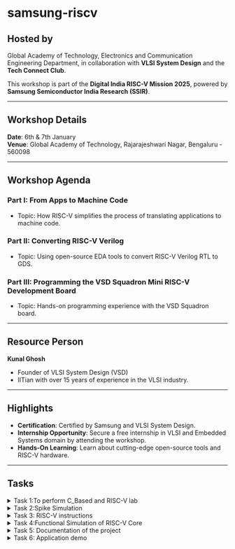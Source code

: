 # samsung-riscv
## Hosted by
Global Academy of Technology, Electronics and Communication Engineering Department, in collaboration with **VLSI System Design** and the **Tech Connect Club**.

This workshop is part of the **Digital India RISC-V Mission 2025**, powered by **Samsung Semiconductor India Research (SSIR)**.

---

## Workshop Details
**Date**: 6th & 7th January  
**Venue**: Global Academy of Technology, Rajarajeshwari Nagar, Bengaluru - 560098

---

## Workshop Agenda

### **Part I: From Apps to Machine Code**
- Topic: How RISC-V simplifies the process of translating applications to machine code.

### **Part II: Converting RISC-V Verilog**
- Topic: Using open-source EDA tools to convert RISC-V Verilog RTL to GDS.

### **Part III: Programming the VSD Squadron Mini RISC-V Development Board**
- Topic: Hands-on programming experience with the VSD Squadron board.

---

## Resource Person
**Kunal Ghosh**
- Founder of VLSI System Design (VSD)
- IITian with over 15 years of experience in the VLSI industry.

---

## Highlights
- **Certification**: Certified by Samsung and VLSI System Design.
- **Internship Opportunity**: Secure a free internship in VLSI and Embedded Systems domain by attending the workshop.
- **Hands-On Learning**: Learn about cutting-edge open-source tools and RISC-V hardware.

---
## Tasks
<details>
<summary> Task 1:To perform C_Based and RISC-V lab  </summary>
<br> 

- To create a GitHub repository named "samsung-riscv" and watch the provided videos to understand the program flow.
  
-  Install the RISC-V toolchain using the VDI link mentioned in the shared PDF
   
- Refer to the C-based and RISC-V-based lab videos, replicate the steps on your machine, and capture snapshots of the process with the current date/time visible.
 
- simple c program
 ![c based lab](https://github.com/user-attachments/assets/05ff9317-f20d-498c-b46d-a5d2cb5bc973)

- disassembly code
-![c_to_Riscv_simpleprg](https://github.com/user-attachments/assets/ea20198d-e420-4bde-b301-bdc1081e5f1f)

-![riscv_based_2](https://github.com/user-attachments/assets/309f6139-a1f5-4f7d-9f7e-f0278751271e)
</details>

<details>
<summary> Task 2:Spike Simulation  </summary>
<br>
-Spike is a RISC-V architecture simulator that allows for the simulation of RISC-V programs and software stacks.

-The objective is to execute the `fact.c` code using both the `GCC compiler` and the `RISC-V  compiler`
, ensuring that both produce identical outputs in the terminal. To compile the code with the GCC compiler, use the following command.
- step 1:Compile the c code using `gcc copmiler` 
 ```Step1
$ gcc fact.c
$ ./a.out
```
- step 2: Compile the code with `riscv compiler`
 ![c_program](https://github.com/user-attachments/assets/6040b90d-d5fc-4973-96fb-648fdd01fcdf)
- using -O1 instruction.
```step2
$ riscv64-unknown-elf-gcc -O1 -mabi=lp64 -march=rv64i -o fact.o fact.c
```
![O1](https://github.com/user-attachments/assets/fa363937-08de-49b5-afbe-70d711bc10a9)
- using -Ofast instruction.
```
$ riscv64-unknown-elf-gcc -Ofast -mabi=lp64 -march=rv64i -o fact.o fact.c
```
![Ofast](https://github.com/user-attachments/assets/27731e46-5aef-4557-8c82-d0481f38eda5)

- Open the Objdump of code by using the below command
```bash
$ riscv64-unknown-elf-objdump -d sum_1ton.o | less  
```
- Open the debugger in another terminal by using the below command
```bash
$  spike -d pk fact.o 
```
- The rest steps are shown in the following snapshot.
![spike](https://github.com/user-attachments/assets/161d1bdd-5b8a-4ea6-8907-42a2746c3d38)
</details>
<details>
<summary> Task 3: RISC-V instructions</summary>

  ## RISC-V Instruction Types

### R-Type:

- Purpose: Used for register-to-register operations (e.g., addition, subtraction, bitwise operations).
> Fields: The layout for a **U-type** instruction is as follows
>| func7 | rs2 | rs1 | func3 | rd | opcode |
>|-------|----|----|-------|-----|-------|
>| 7 bits | 5 bits |5 bits |3 bits |5 bits | 7 bits |
- Example: add rd, rs1, rs2.
---
### I-Type:

- Purpose: Used for immediate arithmetic operations, loads, and JALR.
> Fields: The layout for an **I-type** instruction is as follows:
> | imm[11:0] | rs1 | func3 | rd | opcode |
> |-----------|-----|-------|----|--------|
> | 12 bits | 5 bits  | 3 bits | 5 bits | 7 bits |
- Example: addi rd, rs1, imm or ld rd, offset(rs1).
---
### S-Type:

- Purpose: Used for store instructions (storing register values to memory).
> Fields: The layout for an **S-type** instruction is as follows:
> | imm[11:5] | rs2 |rs1 | func3 | imm[4:0] | opcode |
> |-----------|-----|-----|------|----------|--------|
> | 7 bits | 5 bits  | 5 bits | 3 bits | 5 bits | 7 bits |
- Example: sb rs2, offset(rs1).
---
### B-Type:

- Purpose: Used for branch instructions (conditional jumps).
> Fields: The layout for an **B-type** instruction is as follows:
> | imm [12] | imm[10:5] | rs2 |rs1 | func3 | imm[4:1] | imm[11] | opcode |
> |----------|-----------|-----|----|-------|----------|--------|--------|
> | 1 bit | 6 bits  | 5 bits |5 bits | 3 bits | 4 bits | 1bits | 7 bits |
- Example: beq rs1, rs2, offset.
---
### U-Type:

- Purpose: Used for loading upper immediate values into a register.
> Fields:The layout for an **U-type** instruction is as follows:
> | imm[31:12] | rd | opcode |
>|------------|----|--------|
>| 20 bits | 5 bits | 7 bits |
- Example: auipc rd, imm.
---
 ### J-Type:

- Purpose: Used for jump instructions (e.g., jal).
> Fields:The layout for an **J-type** instruction is as follows:
> | imm [20] | imm[10:1] | imm[11] | imm[19:12] | rd | opcode |
> |----------|-----------|---------|------------|---|----------|
> | 1 bit | 11 bits  | 1 bit |7 bits | 5 bits | 7 bits |
- Example: jal rd, offset.

---
### Here is the 15 unique RISCV instructions 
- 1 
```
add r10, r1, r2
```
> The RISC-V instruction format for `add ` is **R-type** ,meaning it adds the values stored in register r1 and register r2 and stores the result in register r10.
> The layout for a **R-type** instruction is as follows
>| func7 | rs2 | rs1 | func3 | rd | opcode |
>|-------|----|----|-------|-----|-------|
>| 7 bits | 5 bits |5 bits |3 bits |5 bits | 7 bits |
>
> opcode for LUI : 000000   
> rd : r10 = 01010   
> rt : 00001
> rs2 : 00010 
> funct3 : 00000 
> funct7 : 100000

---
#### 32-bit Instruction Encoding:00000010101100000000_01010_0110111
---
- 2 
```
addi sp,sp, -48
```
> The RISC-V instruction format for `ADDI` is **I-type**,which is used for instructions that add an immediate value to a resistor .
> The layout for an **I-type** instruction is as follows:
> | imm[11:0] | rs1 | func3 | rd | opcode |
> |-----------|-----|-------|----|--------|
> | 12 bits | 5 bits  | 3 bits | 5 bits | 7 bits |
>
> opcode for ADDI : 0010011   
> imm[11:0] (12 bits) -48 : 1111111111100  
> rd :  00010   
> rs1 : 00010 (register `sp`,which is x2)   
> funct3 for ADDI: 000   

 ---
#### 32-bit Instruction Encoding: 1111111111000000_00010_000_00010_0010011
---
-  3 
```
sd ra, 40(sp)
```
> The RISC-V instruction format for `SD` is **S-type**,which is used for instructions that add an immediate value to a resistor .
> The layout for an **S-type** instruction is as follows:
> | imm[11:5] | rs2 |rs1 | func3 | imm[4:0] | opcode |
> |-----------|-----|-----|------|----------|--------|
> | 7 bits | 5 bits  | 5 bits | 3 bits | 5 bits | 7 bits |
>
> opcode for SD : 0100011   
> imm[11:5] (7 bits for the upper part of the immediate) :0000100   
> imm[4:0] (5 bits for the lower part of the immediate) :  00000  
> rs1 : 00010 (register `sp`,which is x2)    
> rs2 : 00001 (register `x1` binary representation of 1)  
> func3 for SD: 011    

 ---
 #### 32-bit Instruction Encoding: 0000100_00001_00010_011_00000_0100011
---
 -  4 
 ```
auipc a5, 0xffff0
```
> The RISC-V instruction format for `AUIPC` is **U-type**,which is used for computing the sum of program counter (PC) and a 20-bit immediate value,and stores in resistor a5. 
> The layout for an **U-type** instruction is as follows:
> | imm[31:12] | rd | opcode |
>|------------|----|--------|
>| 20 bits | 5 bits | 7 bits |
>
> opcode for AUPIC :0010111
> rd (5 bits) `a5`(register x15) : 01111  
> imm[31:12] (20 bits) :1111111111111111   
> rs1 : N/A     
> rs2 : N/A  
> func3 for SD: N/A  

---
#### 32-bit Instruction Encoding:1111111111111111_01111_0010111

---
 -  5 
```
beqz a5, 10158
```
> The RISC-V instruction format for `BEQZ` is **B-type**,this instruction checks if the value in register `a5` is zero .If it is , the program branches to the offset `0x10158 `
> The layout for an **B-type** instruction is as follows:
> | imm [12] | imm[10:5] | rs2 |rs1 | func3 | imm[4:1] | imm[11] | opcode |
> |----------|-----------|-----|----|-------|----------|--------|--------|
> | 1 bit | 6 bits  | 5 bits |5 bits | 3 bits | 4 bits | 1bits | 7 bits |
>
> opcode for BEQZ : 1100011  
> imm[12] (1 bit) :0  
> imm[10:5] (6 bits) :000001  
> rs1 : (x15) 01111   
> rs2 : (x0) 00000  
> func3 for BEQ:000
> imm[4:1] (5 bits) : 01111
> imm[11] (1 bit):0
---
#### 32-bit Instruction Encoding:0_000001_00000_01111_000_01111_0_1100011

 ----
 - 6 
```
jalr zero, 0
```
> The RISC-V instruction format for `JALR` is **J-type**The instruction "jalr zero, 0" is an assembly language instruction in the RISC-V architecture. It stands for "Jump and Link Register.
> The layout for an **J-type** instruction is as follows:
> | imm [20] | imm[10:1] | imm[11] | imm[19:12] | rd | opcode |
> |----------|-----------|---------|------------|---|----------|
> | 1 bit | 11 bits  | 1 bit |7 bits | 5 bits | 7 bits |
>
> opcode for JALR : 1100111  
> imm[20] (1 bit) :0
> imm[10:1] (7 bits) :000001
> imm[11] (1 bit) :0
> imm[19:12] (7 bits) :000001
> rd : (x15) 01111   
> 
---
#### 32-bit Instruction Encoding:0_000001_0_000001_01111_1100111
 ----
 - 7
```
sb a5, 1944(gp)
```
> The RISC-V instruction format for `SB` is **S-type**,it means to store the byte value contained in the register `a5` into the memory address calculated by adding the immediate value `1944` to the address contained in the register `gp`
> The layout for an **S-type** instruction is as follows:
> | imm[11:5] | rs2 |rs1 | func3 | imm[4:0] | opcode |
> |-----------|-----|-----|------|----------|--------|
> | 7 bits | 5 bits  | 5 bits | 3 bits | 5 bits | 7 bits |
>
> opcode for SB : 0100011   
> imm[11:5] (6 bits of upper part of 1944) :0111100  
> imm[4:0] (5 bits of lower part of 1944) :11000   
> rs1 (register ,x3) gp : 01111    
> rs2 (register ,x15) a5 : 00000   
> func3 for SB:000 
---
#### 32-bit Instruction Encoding:0111100_00000_01111_000_11000_0100011
----
 - 8
```
bnez a5, 101ec
```
> The RISC-V instruction format for `BNEZ` is **B-type** ,this instruction checks if the value in the register `a5` is not zero.If the condition is true, it branches to the target address `101ec`. The branch target is calculated relative to the program counter `(PC)`.
> The layout for an **B-type** instruction is as follows:
> | imm [12] | imm[10:5] | rs2 |rs1 | func3 | imm[4:1] | imm[11] | opcode |
> |----------|-----------|-----|----|-------|----------|--------|--------|
> | 1 bit | 6 bits  | 5 bits |5 bits | 3 bits | 4 bits | 1bits | 7 bits |
> 
> opcode for SB : 1100011
> imm[12]  : 0
> imm[10:5] (6 bits) :000000
> imm[4:1] (4 bits) :1100
> imm[0]:0 
> rs1 (register ,x15) a5: 01111    
> rs2 (register ,x0) x0 : 00000   
> func3 for BNEZ:001
---
#### 32-bit Instruction Encoding:0_000000_00000_01111_001_1100_0_1100011
----
- 9
```
addiw sp,sp, -2
```
> The RISC-V instruction format for `ADDIW` is **I-type**,which is used for instructions that add an immediate value to a resistor .
> The layout for an **I-type** instruction is as follows:
> | imm[11:0] | rs1 | func3 | rd | opcode |
> |-----------|-----|-------|----|--------|
> | 12 bits | 5 bits  | 3 bits | 5 bits | 7 bits |
>
> opcode for ADDI : 0010011   
> imm[11:0] (12 bits) -48 : 1111111111110  
> rd :  01100   
> rs1 : 10101    
> funct3 for ADDI: 000   

 ---
#### 32-bit Instruction Encoding: 111111111110_10101_000_01100_0110011
---
- 9
```
ld ra, 8(sp)
```
> The RISC-V instruction format for `LD` is **I-type**,The ld (Load Doubleword) instruction loads a 64-bit (doubleword) value from memory into a destination register.
The effective memory address is calculated as the value in the base register `(sp)` plus the immediate offset `(8)`.
> The layout for an **I-type** instruction is as follows:
> | imm[11:0] | rs1 | func3 | rd | opcode |
> |-----------|-----|-------|----|--------|
> | 12 bits | 5 bits  | 3 bits | 5 bits | 7 bits |
>
> opcode for ADDI : 0000011   
> imm[11:0] (12 bits) -48 : 000000001000 
> rd :  00001   
> rs1 : 00010 (register `sp`,which is x2)   
> funct3 for ADDI: 011  

 ---
#### 32-bit Instruction Encoding: 000000010000_00010_011_00001_0000011
---
- 10
```
blt a5,s0,28310
```
> The RISC-V instruction format for `BLT` is **B-type**,Tblt stands for "Branch if Less Than". This instruction performs a conditional branch based on whether the value in register `a5` is less than the value in register so.
> The layout for an **B-type** instruction is as follows:
> | imm [12] | imm[10:5] | rs2 |rs1 | func3 | imm[4:1] | imm[11] | opcode |
> |----------|-----------|-----|----|-------|----------|--------|--------|
> | 1 bit | 6 bits  | 5 bits |5 bits | 3 bits | 4 bits | 1bits | 7 bits |
>
> opcode for BEQZ : 1100011  
> imm[12] (1 bit) :0  
> imm[10:5] (6 bits) :000001  
> rs1 : (xa5) 01111   
> rs2 : (xs0) 01000  
> func3 for BEQ:100
> imm[4:1] (5 bits) : 01111
> imm[11] (1 bit):0
---
#### 32-bit Instruction Encoding:0_000001_01000_01111_000_01111_0_1100011

 ----
 - 11
 ```
bge s1,a5,100f0
```
> The RISC-V instruction format for `BGE` is **B-type**,which is used for instructions that add an immediate value to a resistor .
> The layout for an **B-type** instruction is as follows: 
> | imm [12] | imm[10:5] | rs2 |rs1 | func3 | imm[4:1] | imm[11] | opcode |
> |----------|-----------|-----|----|-------|----------|--------|--------|
> | 1 bit | 6 bits  | 5 bits |5 bits | 3 bits | 4 bits | 1bits | 7 bits |
>
> opcode for BEQZ : 1100011  
> imm[12] (1 bit) :0  
> imm[10:5] (6 bits) :001111  
> rs1 : (x15) 01001   
> rs2 : (x0) 01111  
> func3 :101
> imm[4:1] (5 bits) : 1000
> imm[11] (1 bit):0
---
#### 32-bit Instruction Encoding:0_001111_01111_01001_101_1000_0_1100011

 ----
  - 12
 ```
bgeu t1,a2,103ac
```
> The RISC-V instruction format for `BGEU` is **B-type**,which is used for instructions that add an immediate value to a resistor .
> The layout for an **B-type** instruction is as follows: 
> | imm [12] | imm[10:5] | rs2 |rs1 | func3 | imm[4:1] | imm[11] | opcode |
> |----------|-----------|-----|----|-------|----------|--------|--------|
> | 1 bit | 6 bits  | 5 bits |5 bits | 3 bits | 4 bits | 1bits | 7 bits |
>
> opcode for BEQZ : 1100011  
> imm[12] (1 bit) :0  
> imm[10:5] (6 bits) :001110  
> rs1 : (x15) 00110   
> rs2 : (x0) 01100 
> func3 :111
> imm[4:1] (5 bits) : 1011
> imm[11] (1 bit):0
---
#### 32-bit Instruction Encoding:0_001110_01100_111_00110_0_1100011

 ----
 - 14
 ```
sw a4, 32(sp)
```
> The RISC-V instruction format for `SW` is **S-type**,is a store word instruction in the **RISC-V ISA**. It stores the contents of the register `a4` into memory at an address computed as the sum of `sp` (stack pointer) and the immediate offset `32`.
> The layout for an **S-type** instruction is as follows:
> | imm[11:5] | rs2 |rs1 | func3 | imm[4:0] | opcode |
> |-----------|-----|-----|------|----------|--------|
> | 7 bits | 5 bits  | 5 bits | 3 bits | 5 bits | 7 bits |
>
> opcode for SD : 0100011   
> imm[11:5] (7 bits for the upper part of the immediate) :0000100   
> imm[4:0] (5 bits for the lower part of the immediate) :  10000  
> rs1 : 00010 (register `sp`,which is x2)    
> rs2 : 01110
> func3 for SD: 010    

 ---
 #### 32-bit Instruction Encoding: 0000100_00010_00010_010_10000_0100011
---
- 15
 ```
auipc a5, 0xffff0
```
> The RISC-V instruction format for `AUIPC` is **U-type**,which is used for computing the sum of program counter (PC) and a 20-bit immediate value,and stores in resistor a5. 
> The layout for an **U-type** instruction is as follows:
> | imm[31:12] | rd | opcode |
>|------------|----|--------|
>| 20 bits | 5 bits | 7 bits |
>
> opcode for AUPIC :0010111
> rd (5 bits) `a5`(register x15) : 01111  
> imm[31:12] (20 bits) :1111111111111111   
> rs1 : N/A     
> rs2 : N/A  
> func3 for SD: N/A  

---
#### 32-bit Instruction Encoding:1111111111111111_01111_0010111
</details>
<details>
<summary> Task 4:Functional Simulation of RISC-V Core </summary>
<br> 
  
 > - The task is to download the Verilog netlist and testbench for the RISC-V core. Set up a simulation environment using a suitable tool like Icarus Verilog or GTKWave, then load the netlist and testbench.           
 > - Run the functional simulation to verify the core's correctness by observing the output signals. Capture and save waveform snapshots for the executed commands during the simulation.  
 > - Finally, update your GitHub repository by uploading the simulation results, waveform snapshots, and a brief description of your work.

## steps for the above task are as follows
  ### step 1:
- To install `iverilog` and `gtkwave` in terminal the command is as follows
  ```
  $ sudo apt get update
  $ sudo apt get install iverilog gtkwave
  ```
  ### step 2:
- save the files of verilog in the git hub repository and clone the same
  ```
  $ git clone https://github.com/Vindyagir/samsung-riscv
  ```
   ### step 3:
- open the directory
  ```
  $ cd samsung-riscv
  ```
   ### step 4:
- open verilog and testbench files using `nano` command
  ```
  $ nano sam_rv32i.v
  $ nano sam_rv32i_tb.v
  ```
   ### step 5:
- compile the verilog files using the commands 
  ```
  $ iverilog -o samsung-riscv sam_rv32i.v sam_rv32i_tb.v
  $ ./samsung-riscv
  ```
   ### step 6:
- the output waveform is observed using the following command
  ```
  $ gtkwave sam_rv32i.vcd
  ```
 - the below image is of the out put shown on terminal after running step 6 
  ![Screenshot 2025-02-03 215243](https://github.com/user-attachments/assets/30326a5b-53c2-495c-9a1a-c001b3af9c12)
---
## Instruction Memory Contents

| Address  | Instruction Code | Assembly Instruction  | Description |
|----------|----------------|----------------------|-------------|
| MEM[0]   | 32'h02208500   | add r10, r1, r2      | Adds r1 and r2, stores result in r10 (modified instruction). |
| MEM[1]   | 32'h02309680   | sub r11, r1, r3      | Subtracts r3 from r1, stores result in r11. |
| MEM[2]   | 32'h025A7080   | and r12, r2, r5      | Performs bitwise AND between r2 and r5, stores result in r12. |
| MEM[3]   | 32'h0241B500   | or r13, r3, r4       | Performs bitwise OR between r3 and r4, stores result in r13. |
| MEM[4]   | 32'h02605000   | xor r14, r3, r6      | Performs bitwise XOR between r3 and r6, stores result in r14. |
| MEM[5]   | 32'h00A45080   | slt r15, r2, r4      | Sets r15 to 1 if r2 < r4, else sets it to 0. |
| MEM[6]   | 32'h00620081   | addi r16, r4, 6      | Adds immediate value 6 to r4, stores result in r16. |
| MEM[7]   | 32'h003091A1   | sw r3, r1, 3         | Stores the value of r3 at memory address (r1 + 3). |
| MEM[8]   | 32'h0030A3A1   | lw r17, r1, 3        | Loads a word from memory address (r1 + 3) into r17. |
| MEM[9]   | 32'h00E00003   | beq r0, r0, 14       | Branches to PC + 14 if r0 == r0 (always true, acting as a jump). |
| MEM[10]  | ~~32'h00A100B3~~ | ~~slt r1, r2, r10~~  | *(Commented out: would set r1 to 1 if r2 < r10, else 0.)* |
| MEM[11]  | ~~32'h00210533~~ | ~~xor r10, r2, r2~~  | *(Commented out: would perform XOR on r2 with itself, always 0.)* |
| MEM[20]  | 32'h00210800   | add r18, r2, r2      | Adds r2 to itself, stores result in r18 (doubles the value). |

> **Note:** Commented-out instructions are displayed with strikethrough.
## Instructions are as follows:
- ### add r10, r1,r2  //32'h02208500 ;
   ![Screenshot 2025-01-30 152403](https://github.com/user-attachments/assets/4dc1fea5-b9ac-4697-a45f-acb8c394d193)

- ### sub r11, r1,r3  //32'h02309680 ;
  ![Screenshot 2025-01-30 152435](https://github.com/user-attachments/assets/773433b2-272b-4487-8e23-0789e1b7368e)

- ### and r12, r2, r5  //32'h0250A700 ; 
  ![Screenshot 2025-01-30 152502](https://github.com/user-attachments/assets/95893dab-938e-4089-84bc-523771d4ece5)

- ### or r13, r3, r4  //32'h0241B500 ; 
  ![Screenshot 2025-01-30 152528](https://github.com/user-attachments/assets/d7f80c57-a582-428b-bbdd-c0f44580031a)

- ### xor r14, r3, r6  //32'h0260D500 ;
  ![Screenshot 2025-01-30 152756](https://github.com/user-attachments/assets/12f985a3-52a3-4933-bb8f-98d409934c62)

- ### slt r15, r2, r4  //32'h00415680;
  ![Screenshot 2025-02-03 221742](https://github.com/user-attachments/assets/a912da84-050c-4cc6-85d9-d7f5a8513c9e)
  
- ### addi r16, r4, r6  //32'h00620801;
  ![Screenshot 2025-01-30 153547](https://github.com/user-attachments/assets/9e472da3-b620-4245-954e-8e8c43ce0999)

- ### sw r3, r1, r3  //32'h003091A1;
  ![Screenshot 2025-01-30 153611](https://github.com/user-attachments/assets/1883130e-549f-47c0-b956-41ad8ab49745)

- ### lw r17, r1 ,r3 //32'h003086A1
  ![Screenshot 2025-01-30 153730](https://github.com/user-attachments/assets/64a58975-a8b7-4c1f-af49-41b2f8cc0685)

- ### add r18, r2, r2 //32'h00210800
  ![Screenshot 2025-01-30 153730](https://github.com/user-attachments/assets/e2688a0e-01c1-4df6-8198-a6674fc41b5a)
---
- the below is the instruction verified
 ![Screenshot 2025-02-03 202046](https://github.com/user-attachments/assets/d5d4ff6b-71a7-4f8e-af72-8c5187753b39)
</details>
<details>
<summary> Task 5: Documentation of the project </summary>
<br>

> In Task 5, we enhance the repository for the Smart Location-Based Alarm 🔔 by updating essential documentation. This includes adding a project overview and listing the required components for building the application. We will replace the hand-drawn Pinout Diagram with a detailed visual in PowerPoint 📊 and include a Circuit Connection section with clear illustrations 🔌. Additionally, a structured table will provide comprehensive pin details, helping users better understand the project for effective implementation. Let's make this project as user-friendly and engaging as possible! 🌟

## PROJECT NAME: SMART LOCATION-BASED ALARM
### 📌 PROJECT OVERVIEW: GPS-BASED ALERT SYSTEM USING VSD SQUADRON MINI.
        
-  This project is a GPS-based alert system built using the VSD Squadron Mini development board. The system is designed to provide location-based notifications using a GPS module, a buzzer, and a push button. The GPS module continuously tracks the user's real-time location, and when a predefined location or geofence is reached, the buzzer activates to provide an audible alert. The push button allows the user to acknowledge or silence the alert manually. The entire system is powered by a rechargeable battery pack, ensuring portability and uninterrupted operation. The VSD Squadron Mini processes the GPS data, evaluates location conditions, and controls the buzzer based on programmed logic. This project can be applied in safety alerts, location-based reminders, or tracking systems for various real-world scenarios. 
---
## 📌 COMPONENTS & THEIR ROLES

#### 1️⃣ GPS MODULE
- **Function:** Tracks real-time location and sends data to the microcontroller.  

#### 2️⃣ BUZZER
- **Function:** Provides an audible alert when the device reaches a predefined location.  

#### 3️⃣ PUSH BUTTON
- **Function:** Saves the current location when pressed.  

#### 4️⃣ BATTERY & CHARGING MODULE
- **Function:** Powers the entire system and allows recharging.  

#### 5️⃣ POWER SWITCH
- **Function:** Controls power supply to the VSD Squadron Mini and peripherals.  
---
### 📌 BLOCK DIAGRAM:
```mermaid
graph TD;
    P[Push Button Pressed] --> M[Store Location in VSD Squadron Mini];
    M --> G[GPS Module Fetches Current Location];
    G --> C[Compare Current Location with Stored Location];

    C -- YES --> B[Buzzer ON];
    C -- NO --> T[Keep Tracking Location];
    B --> PWR[Battery & Charger Provide Continuous Power] ;
    T --> PWR;
    PWR --> G;
```
---
### 📌 CIRCUIT DIAGRAM:

  ![Screenshot 2025-02-12 210614](https://github.com/user-attachments/assets/fea5029f-b7a5-45a9-b365-9721a14f1507)

---

### 📌PIN CONNECTIONS FOR SMART LOCATION-BASED ALARM SYSTEM:

| **No.**   |**Component**               | **Pin on Component**          | **Connected To (VSD Squadron Mini / Other Modules)**      | **Notes** |
|-----------|------------------|------------------------------|----------------------------------------------------------|-----------|
| 1.        |**GPS Module**              | TX                            | RX (PD6)                                                 | GPS sends data to MCU |
|  |                            | RX                            | TX (PD5)                                                 | MCU sends commands to GPS |
|  |                           | VCC                           | 3.3V / 5V (Check module spec)                            | Power supply for GPS |
|  |                          | GND                           | GND                                                      | Common ground |
| 2.  |**Buzzer**                  | + (Positive)                  | GPIO (e.g., PA1)                                         | Can use PWM for sound control |
|                             | - (Negative)                  | GND                                                      | Common ground |
| 3.  |**Push Button**             | One Terminal                  | GPIO (e.g., PA2)                                         | Input signal |
|   |                          | Other Terminal                | GND                                                      | Uses pull-up or pull-down resistor |
| 4.  |**Battery & Charging Module** | Battery +                    | B+ (Charging Module)                                     | Connects to LiPo battery |   |
|   |                          | Battery -                     | B- (Charging Module)                                     | Connects to LiPo battery |
|   |                          | OUT+ (Power Output)           | Power Switch Input                                       | Supplies power to circuit |
|   |                        | OUT- (Power Output)           | GND                                                      | Common ground |
| 5. |**Power Switch**            | Middle Terminal               | OUT+ (Charging Module)                                   | Acts as ON/OFF control |
|    |                         | One Side                      | 5V (VSD Squadron Mini, GPS, Buzzer)                     | Provides power to circuit |
|     |                        | Other Side (Optional)         | Additional power control (if needed)                     | Optional connection |

---
</details>
<details>
<summary> Task 6: Application demo </summary>
<br>
  
### 📌CODE:

```cpp
#include <ch32v00x.h>
#include <debug.h>
#include <TinyGPS++.h>
#include <SoftwareSerial.h>
#include <Servo.h>

// ✅ Define GPS module connection pins (matching wiring)
#define GPS_TX PD6  // TX of GPS → RX of VSD Squadron Mini
#define GPS_RX PD5  // RX of GPS → TX of VSD Squadron Mini
SoftwareSerial gpsSerial(GPS_TX, GPS_RX);
TinyGPSPlus gps;

// ✅ Define ultrasonic sensor pins (if needed)
#define TRIG_PIN PD4
#define ECHO_PIN PD5

// ✅ Define servo motor pin
#define SERVO_PIN PD6
Servo servoMotor;

// ✅ Define buzzer pin
#define BUZZER_PIN PA1

// ✅ Define push button pins
#define SET_BUTTON PA2
#define RESET_BUTTON PA3

// ✅ Predefined alert location (Example: GLOBAL ACADEMY OF TECHNOLOGY)
float targetLatitude = 12.9268;
float targetLongitude = 77.5267;
float locationThreshold = 0.0009;  // Approx. 100m threshold

// ✅ Store user-set location
float userLatitude = 0;
float userLongitude = 0;
bool locationSet = false;

// ✅ Function Prototypes
void checkLocation(float currentLat, float currentLon, float targetLat, float targetLon);
void activateAlert();
void setUserLocation();
void resetUserLocation();

void setup() {
    SystemCoreClockUpdate();
    Delay_Init();

    // ✅ Configure GPIO pins
    GPIO_InitTypeDef GPIO_InitStructure = {0};
    
    // Output pins (Buzzer, Servo, etc.)
    GPIO_InitStructure.GPIO_Mode = GPIO_Mode_Out_PP;
    GPIO_InitStructure.GPIO_Speed = GPIO_Speed_50MHz;
    GPIO_InitStructure.GPIO_Pin = BUZZER_PIN | SERVO_PIN;
    GPIO_Init(GPIOD, &GPIO_InitStructure);

    // Input pins (Push buttons)
    GPIO_InitStructure.GPIO_Pin = SET_BUTTON | RESET_BUTTON;
    GPIO_InitStructure.GPIO_Mode = GPIO_Mode_IPU;  // Internal pull-up
    GPIO_Init(GPIOD, &GPIO_InitStructure);

    // ✅ Initialize peripherals
    servoMotor.attach(SERVO_PIN);
    servoMotor.write(0);  // Default position
    gpsSerial.begin(9600);
}

void loop() {
    // ✅ Read GPS data
    while (gpsSerial.available() > 0) {
        gps.encode(gpsSerial.read());
        if (gps.location.isUpdated()) {
            float currentLat = gps.location.lat();
            float currentLon = gps.location.lng();
            debug_printf("Lat: %f, Lon: %f\n", currentLat, currentLon);

            // ✅ Check against stored location
            if (locationSet) {
                checkLocation(currentLat, currentLon, userLatitude, userLongitude);
            } else {
                checkLocation(currentLat, currentLon, targetLatitude, targetLongitude);
            }
        }
    }

    // ✅ Check button presses (Debounced)
    if (GPIO_ReadInputDataBit(GPIOD, SET_BUTTON) == 0) {
        Delay_Ms(200);  // Simple debounce delay
        if (GPIO_ReadInputDataBit(GPIOD, SET_BUTTON) == 0) {
            setUserLocation();
        }
    }

    if (GPIO_ReadInputDataBit(GPIOD, RESET_BUTTON) == 0) {
        Delay_Ms(200);  // Simple debounce delay
        if (GPIO_ReadInputDataBit(GPIOD, RESET_BUTTON) == 0) {
            resetUserLocation();
        }
    }
}

// ✅ Function to check if the current location is near the target location
void checkLocation(float currentLat, float currentLon, float targetLat, float targetLon) {
    if (fabs(currentLat - targetLat) < locationThreshold && fabs(currentLon - targetLon) < locationThreshold) {
        activateAlert();
    }
}

// ✅ Function to activate the buzzer and servo when the location is reached
void activateAlert() {
    GPIO_WriteBit(GPIOD, BUZZER_PIN, Bit_SET);
    for (int i = 0; i < 3; i++) {
        servoMotor.write(90);
        Delay_Ms(500);
        servoMotor.write(0);
        Delay_Ms(500);
    }
    GPIO_WriteBit(GPIOD, BUZZER_PIN, Bit_RESET);
}

// ✅ Function to store the current GPS location
void setUserLocation() {
    if (gps.location.isValid()) {
        userLatitude = gps.location.lat();
        userLongitude = gps.location.lng();
        locationSet = true;
        debug_printf("User location set!\n");
    }
}

// ✅ Function to reset stored location
void resetUserLocation() {
    locationSet = false;
    debug_printf("User location reset!\n");
}

```
---
### 📌 DEMONSTRATION VEDIO

---
### 📌 CONCLUSION

This project successfully demonstrates a **GPS-based alert system** using the **VSD Squadron Mini** development board. The system effectively **tracks real-time location**, compares it with a predefined or user-set target, and triggers an **alert (buzzer and servo movement) when the device reaches the specified location**.

The integration of **GPS, push buttons, buzzer, servo, and battery power** ensures a **portable and autonomous system** that can be used for various real-world applications, such as **location-based reminders, restricted zone alerts, and personal safety tracking**.

### 🔹 **Key Achievements**
- ✅ **Accurate location tracking** using the GPS module.  
- ✅ **User-defined location storage** via push button input.  
- ✅ **Automated alert activation** when within the set location threshold.  
- ✅ **Reliable power management** with a battery and charging module.  
- ✅ **Optimized code and logic** for efficient operation.  

### 🔹 **Future Enhancements**
🚀 **Improve GPS Accuracy** – Use **Kalman filtering** to smooth location variations.  
🚀 **OLED Display Integration** – Show real-time GPS coordinates and alerts.  
🚀 **Wireless Connectivity** – Send alerts via **WiFi (ESP8266) or Bluetooth (HC-05)**.  
🚀 **Mobile App Integration** – Track location alerts on a smartphone.  

This project lays the **foundation for advanced location-based automation** and can be expanded into **smart transportation, safety monitoring, and geofencing applications**.

